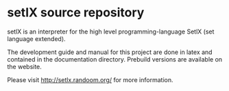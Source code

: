 # setlX source repository

setlX is an interpreter for the high level programming-language SetlX (set language extended).

The development guide and manual for this project are done in latex and contained in the documentation directory.
Prebuild versions are available on the website. 

Please visit http://setlx.randoom.org/ for more information.
